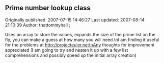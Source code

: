 ## Prime number lookup class 
Originally published: 2007-07-15 14:46:27 
Last updated: 2007-08-14 21:10:39 
Author: thattommyhall ; 
 
Uses an array to store the values, expands the size of the prime list on the fly, you can make a guess at how many you will need.\nI am finding it useful for the problems at http://projecteuler.net\nAny thoughts for improvement appreciated (I am going to try and neaten it up with a few list comprehensions and possibly speed up the initial array creation)